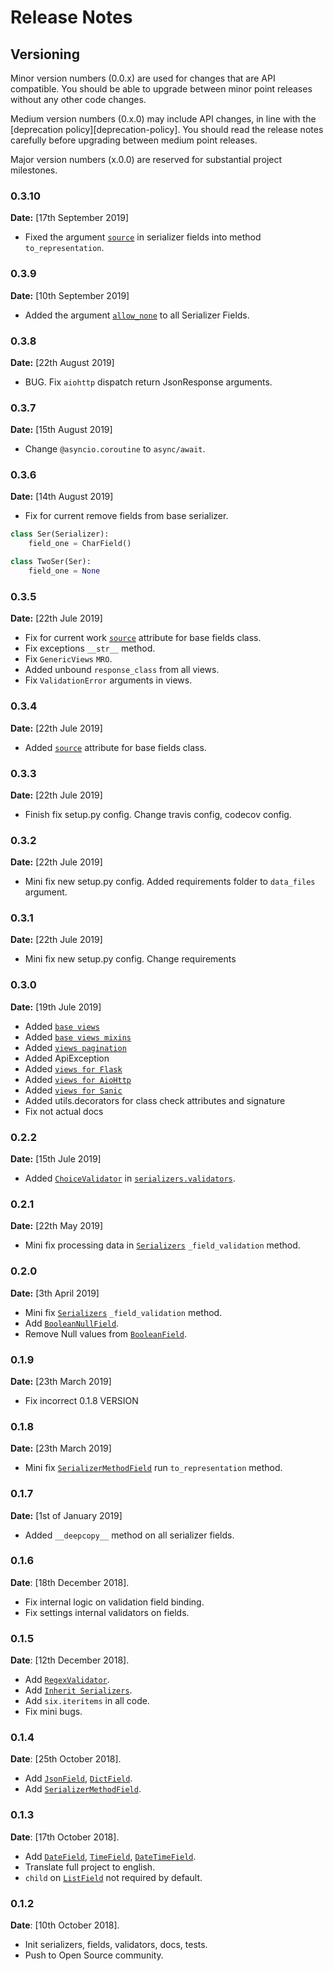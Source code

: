 # Release Notes

## Versioning

Minor version numbers (0.0.x) are used for changes that are API compatible.  You should be able to upgrade between minor point releases without any other code changes.

Medium version numbers (0.x.0) may include API changes, in line with the [deprecation policy][deprecation-policy].  You should read the release notes carefully before upgrading between medium point releases.

Major version numbers (x.0.0) are reserved for substantial project milestones.

### 0.3.10

**Date:** [17th September 2019]

* Fixed the argument [`source`][SourceFieldAttribute] in serializer fields into method `to_representation`.

### 0.3.9

**Date:** [10th September 2019]

* Added the argument [`allow_none`][AllowNoneFieldAttribute] to all Serializer Fields.

### 0.3.8

**Date:** [22th August 2019]

* BUG. Fix `aiohttp` dispatch return JsonResponse arguments.

### 0.3.7

**Date:** [15th August 2019]

* Change `@asyncio.coroutine` to `async/await`.

### 0.3.6

**Date:** [14th August 2019]

* Fix for current remove fields from base serializer.
```python
class Ser(Serializer):
    field_one = CharField()

class TwoSer(Ser):
    field_one = None

```

### 0.3.5

**Date:** [22th Jule 2019]

* Fix for current work [`source`][SourceFieldAttribute] attribute for base fields class.
* Fix exceptions `__str__` method.
* Fix `GenericViews` `MRO`.
* Added unbound `response_class` from all views.
* Fix `ValidationError` arguments in views.

### 0.3.4

**Date:** [22th Jule 2019]

* Added [`source`][SourceFieldAttribute] attribute for base fields class.

### 0.3.3

**Date:** [22th Jule 2019]

* Finish fix setup.py config. Change travis config, codecov config.

### 0.3.2

**Date:** [22th Jule 2019]

* Mini fix new setup.py config. Added requirements folder to `data_files` argument.

### 0.3.1

**Date:** [22th Jule 2019]

* Mini fix new setup.py config. Change requirements

### 0.3.0

**Date:** [19th Jule 2019]

* Added [`base views`][BaseViews]
* Added [`base views mixins`][ViewsMixins]
* Added [`views pagination`][ViewsPaginations]
* Added ApiException
* Added [`views for Flask`][FlaskViews]
* Added [`views for AioHttp`][AioHttpViews]
* Added [`views for Sanic`][SanicViews]
* Added utils.decorators for class check attributes and signature
* Fix not actual docs

### 0.2.2

**Date:** [15th Jule 2019]

* Added [`ChoiceValidator`][ChoiceValidator] in [`serializers.validators`][Validators].

### 0.2.1

**Date:** [22th May 2019]

* Mini fix processing data in [`Serializers`][Serializers] `_field_validation` method.

### 0.2.0

**Date:** [3th April 2019]

* Mini fix [`Serializers`][Serializers] `_field_validation` method.
* Add [`BooleanNullField`][BooleanNullField].
* Remove Null values from [`BooleanField`][BooleanField].

### 0.1.9

**Date:** [23th March 2019]

* Fix incorrect 0.1.8 VERSION

### 0.1.8

**Date:** [23th March 2019]

* Mini fix [`SerializerMethodField`][SerializerMethodField] run `to_representation` method.

### 0.1.7

**Date:** [1st of January 2019]

* Added `__deepcopy__` method on all serializer fields.

### 0.1.6

**Date**: [18th December 2018].

* Fix internal logic on validation field binding.
* Fix settings internal validators on fields.

### 0.1.5

**Date**: [12th December 2018].

* Add [`RegexValidator`][RegexValidator].
* Add [`Inherit Serializers`][InheritSerializers].
* Add `six.iteritems` in all code.
* Fix mini bugs.

### 0.1.4

**Date**: [25th October 2018].

* Add [`JsonField`][JsonField], [`DictField`][DictField].
* Add [`SerializerMethodField`][SerializerMethodField].

### 0.1.3

**Date**: [17th October 2018].

* Add [`DateField`][DateField], [`TimeField`][TimeField], [`DateTimeField`][DateTimeField].
* Translate full project to english.
* `child` on [`ListField`][ListField] not required by default.

### 0.1.2

**Date**: [10th October 2018].

* Init serializers, fields, validators, docs, tests.
* Push to Open Source community.


[AllowNoneFieldAttribute]: api-guid/fields#allow_none
[SourceFieldAttribute]: api-guid/fields#source
[BaseViews]: api-guid/views/views
[ViewsMixins]: api-guid/views/mixins
[ViewsPaginations]: api-guid/views/paginations
[FlaskViews]: api-guid/views/flask
[AioHttpViews]: api-guid/views/aiohttp
[SanicViews]: api-guid/views/sanic
[DateField]: api-guid/fields.md#-datefield
[BooleanNullField]: api-guid/fields.md#-booleannullfield
[BooleanField]: api-guid/fields.md#-booleanfield
[TimeField]: api-guid/fields.md#-timefield
[DateTimeField]: api-guid/fields.md#-datetimefield
[ListField]: api-guid/fields.md#-listfield
[JsonField]: api-guid/fields.md#-jsonfield
[DictField]: api-guid/fields.md#-dictfield
[SerializerMethodField]: api-guid/fields.md#-serializermethodfield
[InheritSerializers]: api-guid/serializers.md#serializer-inheritance
[RegexValidator]: api-guid/validators.md#regexvalidator
[ChoiceValidator]: api-guid/validators.md#choicevalidator
[Serializers]: api-guid/serializers.md
[Validators]: api-guid/validators.md